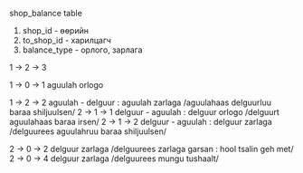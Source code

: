shop_balance table

1. shop_id - өөрийн 
2. to_shop_id - харилцагч
3. balance_type - орлого, зарлага

1 -> 2 -> 3

1 -> 0 -> 1 aguulah orlogo

1 -> 2 -> 2 aguulah - delguur : aguulah zarlaga /aguulahaas delguurluu baraa shiljuulsen/
2 -> 1 -> 1 delguur - aguulah : delguur orlogo /delguurt aguulahaas baraa irsen/
2 -> 1 -> 2 delguur - aguulah : delguur zarlaga /delguurees aguulahruu baraa shiljuulsen/

2 -> 0 -> 2 delguur zarlaga /delguurees zarlaga garsan : hool tsalin geh met/
2 -> 0 -> 4 delguur zarlaga /delguurees mungu tushaalt/